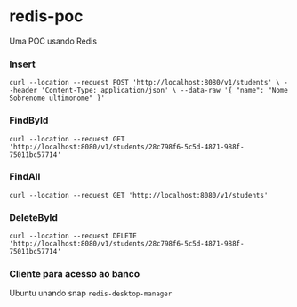 # redis-poc
Uma POC usando Redis

### Insert

`curl --location --request POST 'http://localhost:8080/v1/students' \
--header 'Content-Type: application/json' \
--data-raw '{
"name": "Nome Sobrenome ultimonome"
}'`

### FindById
`curl --location --request GET 'http://localhost:8080/v1/students/28c798f6-5c5d-4871-988f-75011bc57714'`

### FindAll
`curl --location --request GET 'http://localhost:8080/v1/students'`

### DeleteById
`curl --location --request DELETE 'http://localhost:8080/v1/students/28c798f6-5c5d-4871-988f-75011bc57714'`

### Cliente para acesso ao banco 
Ubuntu unando snap `redis-desktop-manager`
